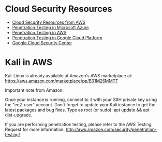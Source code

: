 # Cloud Security Resources

* [Cloud Security Resources from AWS](https://aws.amazon.com/security/security-resources)
* [Penetration Testing in Microsoft Azure](https://docs.microsoft.com/en-us/azure/security/azure-security-pen-testing)
* [Penetration Testing in AWS](https://aws.amazon.com/security/penetration-testing)
* [Penetration Testing in Google Cloud Platform](https://cloud.google.com/security/overview)
* [Google Cloud Security Center](https://cloud.google.com/security)

# Kali in AWS
Kali Linux is already available at Amazon's AWS marketplace at:
https://aws.amazon.com/marketplace/pp/B01M26MMTT

Important note from Amazon:

  Once your instance is running, connect to it with your SSH private key using the "ec2-user" account. Don't forget to update your Kali instance to get the latest packages and bug fixes. Type as root (or sudo): apt update && apt dist-upgrade.

  If you are performing penetration testing, please refer to the AWS Testing Request for more information. http://aws.amazon.com/security/penetration-testing/

  
